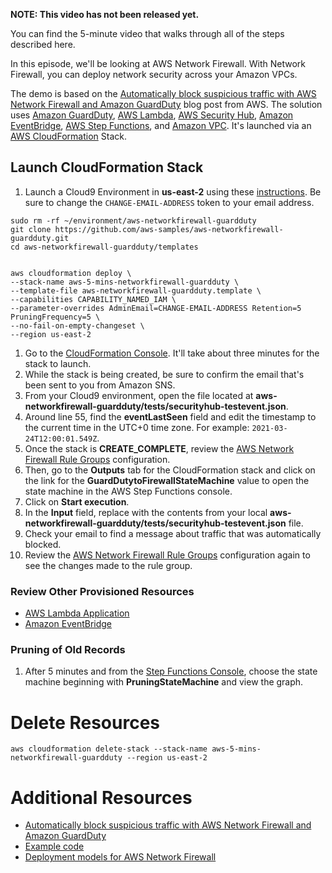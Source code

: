 **NOTE: This video has not been released yet.**

You can find the 5-minute video that walks through all of the steps described here. 

In this episode, we'll be looking at AWS Network Firewall. With Network Firewall, you can deploy network security across your Amazon VPCs.

The demo is based on the [Automatically block suspicious traffic with AWS Network Firewall and Amazon GuardDuty](https://aws.amazon.com/blogs/security/automatically-block-suspicious-traffic-with-aws-network-firewall-and-amazon-guardduty/) blog post from AWS. The solution uses [Amazon GuardDuty](https://aws.amazon.com/guardduty/), [AWS Lambda](https://aws.amazon.com/lambda/), [AWS Security Hub](https://aws.amazon.com/security-hub/), [Amazon EventBridge](https://aws.amazon.com/eventbridge/), [AWS Step Functions](https://aws.amazon.com/step-functions/), and [Amazon VPC](https://aws.amazon.com/vpc/). It's launched via an [AWS CloudFormation](https://aws.amazon.com/cloudformation/) Stack. 


## Launch CloudFormation Stack

1. Launch a Cloud9 Environment in **us-east-2** using these [instructions](https://github.com/PaulDuvall/aws-5-mins/tree/main/cloud9). Be sure to change the `CHANGE-EMAIL-ADDRESS` token to your email address.

```
sudo rm -rf ~/environment/aws-networkfirewall-guardduty
git clone https://github.com/aws-samples/aws-networkfirewall-guardduty.git
cd aws-networkfirewall-guardduty/templates


aws cloudformation deploy \
--stack-name aws-5-mins-networkfirewall-guardduty \
--template-file aws-networkfirewall-guardduty.template \
--capabilities CAPABILITY_NAMED_IAM \
--parameter-overrides AdminEmail=CHANGE-EMAIL-ADDRESS Retention=5 PruningFrequency=5 \
--no-fail-on-empty-changeset \
--region us-east-2
```

1. Go to the [CloudFormation Console](https://us-east-2.console.aws.amazon.com/cloudformation/home?region=us-east-2#/stacks). It'll take about three minutes for the stack to launch.
1. While the stack is being created, be sure to confirm the email that's been sent to you from Amazon SNS. 
1. From your Cloud9 environment, open the file located at **aws-networkfirewall-guardduty/tests/securityhub-testevent.json**.
1. Around line 55, find the **eventLastSeen** field and edit the timestamp to the current time in the UTC+0 time zone. For example: `2021-03-24T12:00:01.549Z`.
1. Once the stack is **CREATE_COMPLETE**, review the [AWS Network Firewall Rule Groups](https://console.aws.amazon.com/vpc/home?region=us-east-2#NetworkFirewallRuleGroups:) configuration.
1. Then, go to the **Outputs** tab for the CloudFormation stack and click on the link for the **GuardDutytoFirewallStateMachine** value to open the state machine in the AWS Step Functions console.
1. Click on **Start execution**.
1. In the **Input** field, replace with the contents from your local **aws-networkfirewall-guardduty/tests/securityhub-testevent.json** file.
1. Check your email to find a message about traffic that was automatically blocked.
1. Review the [AWS Network Firewall Rule Groups](https://console.aws.amazon.com/vpc/home?region=us-east-2#NetworkFirewallRuleGroups:) configuration again to see the changes made to the rule group.

### Review Other Provisioned Resources

* [AWS Lambda Application](https://us-east-2.console.aws.amazon.com/lambda/home?region=us-east-2#/applications/aws-5-mins-networkfirewall-guardduty)
* [Amazon EventBridge](https://us-east-2.console.aws.amazon.com/events/home?region=us-east-2#/rules)

### Pruning of Old Records
1. After 5 minutes and from the [Step Functions Console](https://us-east-2.console.aws.amazon.com/states/home?region=us-east-2#/statemachines/), choose the state machine beginning with **PruningStateMachine** and view the graph.

# Delete Resources

```
aws cloudformation delete-stack --stack-name aws-5-mins-networkfirewall-guardduty --region us-east-2
```

# Additional Resources

* [Automatically block suspicious traffic with AWS Network Firewall and Amazon GuardDuty](https://aws.amazon.com/blogs/security/automatically-block-suspicious-traffic-with-aws-network-firewall-and-amazon-guardduty/)
* [Example code](https://github.com/aws-samples/aws-networkfirewall-guardduty)
* [Deployment models for AWS Network Firewall](https://aws.amazon.com/blogs/networking-and-content-delivery/deployment-models-for-aws-network-firewall/)